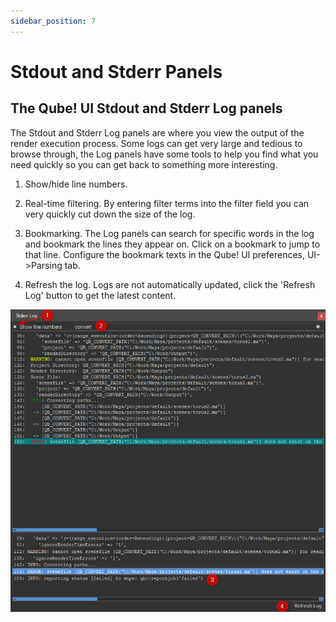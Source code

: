 ```yaml
---
sidebar_position: 7
---
```


# Stdout and Stderr Panels

## The Qube! UI Stdout and Stderr Log panels

The Stdout and Stderr Log panels are where you view the output of the
render execution process. Some logs can get very large and tedious to
browse through, the Log panels have some tools to help you find what you
need quickly so you can get back to something more interesting.

1.  Show/hide line numbers.

2.  Real-time filtering. By entering filter terms into the filter field
    you can very quickly cut down the size of the log.

3.  Bookmarking. The Log panels can search for specific words in the log
    and bookmark the lines they appear on. Click on a bookmark to jump
    to that line. Configure the bookmark texts in the Qube! UI
    preferences, UI->Parsing tab.

4.  Refresh the log. Logs are not automatically updated, click the
    'Refresh Log' button to get the latest content.

![image](img/61148071748be047c8eb3685cde8609c22a3c216.png)
